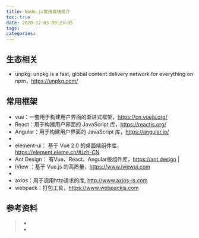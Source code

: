 ```yaml
---
title: Node.js常用模块简介
toc: true
date: 2020-12-03 09:23:05
tags:
categories:
---
```


## 生态相关
- unpkg: unpkg is a fast, global content delivery network for everything on npm，https://unpkg.com/

## 常用框架
- vue：一套用于构建用户界面的渐进式框架，https://cn.vuejs.org/
- React：用于构建用户界面的 JavaScript 库，https://reactjs.org/
- Angular：用于构建用户界面的 JavaScript 库，https://angular.io/
- 
- element-ui： 基于 Vue 2.0 的桌面端组件库，https://element.eleme.cn/#/zh-CN
- Ant Design： 有Vue、React、Angular版组件库，https://ant.design                 |
- iView ：基于 Vue.js 的高质量，https://www.iviewui.com
- 
- axios：用于调用http请求的库, http://www.axios-js.com
- webpack：打包工具，https://www.webpackjs.com

## 参考资料
> - []()
> - []()
